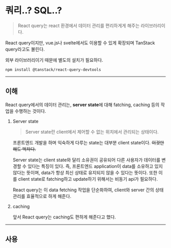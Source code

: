 # 쿼리..? SQL..?

> React query는 react 환경에서 데이터 관리를 편리하게게 해주는 라이브러리이다.

React query이지만, vue.js나 svelte에서도 이용할 수 있게 확장되며 TanStack query라고도 불린다.

외부 라이브러리이기 때문에 별도의 설치가 필요하다.

```shell
npm install @tanstack/react-query-devtools
```

---

## 이해

React query에서의 데이터 관리는, **server state**에 대해 fatching, caching 등의 작업을 수행하는 것이다.

1. Server state

   > Server state란 client에서 제어할 수 없는 위치에서 관리되는 상태이다.

   프론트엔드 개발을 하며 익숙하게 다루는 state는 대부분 client state이다. ~~이것만 해도 벅차다.~~

   Server state는 client state와 달리 소유권이 공유되어 다른 사용자가 데이터를 변경할 수 있다는 특징이 있다. 즉, 프론트엔드 application이 data를 소유하고 있지 않다는 뜻이며, data가 항상 최신 상태로 유지되지 않을 수 있다는 뜻이다. 또한 이를 client state로 fatching하고 update하기 위해서는 비동기 api가 필요하다.

   React query는 이 data fetching 작업을 단순화하여, client와 server 간의 상태 관리를 효율적으로 하게 해준다.

2. caching

   앞서 React query는 caching도 편하게 해준다고 했다.

---

## 사용
